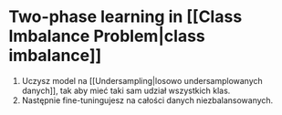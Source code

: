 # Two-phase learning in [[Class Imbalance Problem|class imbalance]]
1. Uczysz model na [[Undersampling|losowo undersamplowanych danych]], tak aby mieć taki sam udział wszystkich klas.
2. Następnie fine-tuningujesz na całości danych niezbalansowanych.